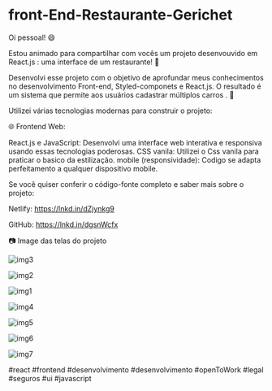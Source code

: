 # front-End-Restaurante-Gerichet

Oi pessoal! 😄

Estou animado para compartilhar com vocês um projeto desenvouvido em React.js : uma interface de um restaurante! 🥘 

Desenvolvi esse projeto com o objetivo de aprofundar meus conhecimentos no desenvolvimento Front-end, Styled-componets e React.js. O resultado é um sistema que permite aos usuários cadastrar múltiplos carros . 🚀

Utilizei várias tecnologias modernas para construir o projeto:

🌐 Frontend Web:

React.js e JavaScript: Desenvolvi uma interface web interativa e responsiva usando essas tecnologias poderosas.
CSS vanila: Utilizei o Css vanila para praticar o basico da estilização.
mobile (responsividade): Codigo se adapta perfeitamento a qualquer dispositivo mobile.

Se você quiser conferir o código-fonte completo e saber mais sobre o projeto:

Netlify: https://lnkd.in/dZjynkg9

GitHub: https://lnkd.in/dgsnWcfx


📷 Image das  telas do projeto

![img3](https://github.com/alexLDSpedroDEV/gerichet/assets/115034319/6094ee57-1a50-45da-81bd-1f7cd0e48c28)

![img2](https://github.com/alexLDSpedroDEV/gerichet/assets/115034319/91e856f2-b1a4-4bf2-8f3b-2da15044ec32)

![img1](https://github.com/alexLDSpedroDEV/gerichet/assets/115034319/ecbc97e0-608d-495c-b899-5046fded43d3)

![img4](https://github.com/alexLDSpedroDEV/gerichet/assets/115034319/e4740ad9-0aef-4151-ba22-8ca0f5e4a2ff)

![img5](https://github.com/alexLDSpedroDEV/gerichet/assets/115034319/57b15a53-6d8c-4e48-9684-1e34a6feceb3)

![img6](https://github.com/alexLDSpedroDEV/gerichet/assets/115034319/b77bf9b8-9882-4b9e-ad71-91b15e60f709)

![img7](https://github.com/alexLDSpedroDEV/gerichet/assets/115034319/9e3611e0-cb2d-4fc5-bd97-d483cd1b4188)


#react 
#frontend
#desenvolvimento 
#desenvolvimento 
#openToWork
#legal  
#seguros 
#ui 
#javascript

